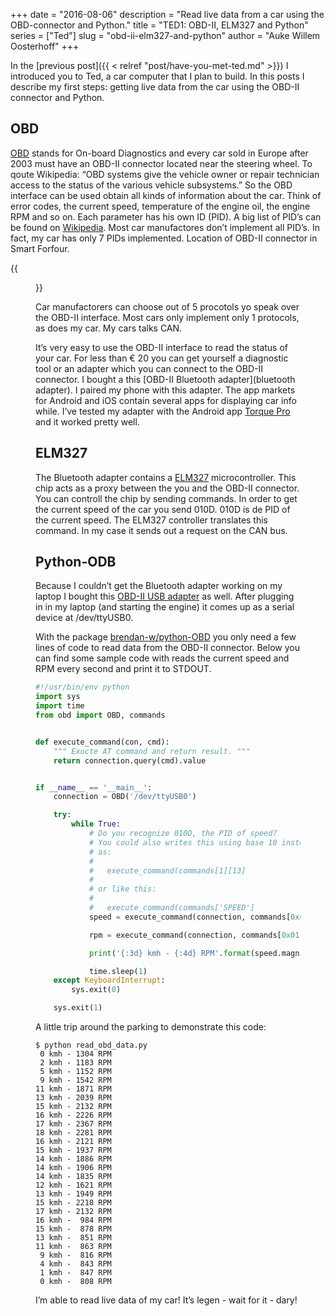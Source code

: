 +++
date = "2016-08-06"
description = "Read live data from a car using the OBD-connector and Python."
title = "TED1: OBD-II, ELM327 and Python"
series = ["Ted"]
slug = "obd-ii-elm327-and-python"
author = "Auke Willem Oosterhoff"
+++

In the [previous post]({{ < relref "post/have-you-met-ted.md" >}}) I
introduced you to Ted, a car computer that I plan to build. In this posts I
describe my first steps: getting live data from the car using the OBD-II
connector and Python.

## OBD
[OBD][obd] stands for On-board Diagnostics and every car sold in Europe after
2003 must have an OBD-II connector located near the steering wheel. To qoute
Wikipedia: “OBD systems give the vehicle owner or repair technician access to
the status of the various vehicle subsystems.” So the OBD interface can be used
obtain all kinds of information about the car. Think of error codes, the
current speed, temperature of the engine oil, the engine RPM and so on. Each
parameter has his own ID (PID). A big list of PID’s can be found on
[Wikipedia](pid). Most car manufactores don’t implement all PID’s. In fact, my
car has only 7 PIDs implemented. Location of OBD-II connector in Smart
Forfour.

{{<figure src="/img/obd-ii-connector.jpg" title="The OBD-II connector in a 2006 Smart Forfour is located right below the steering wheel." >}}

Car manufactorers can choose out of 5 procotols yo speak over the OBD-II
interface. Most cars only implement only 1 protocols, as does my car. My cars
talks CAN.

It’s very easy to use the OBD-II interface to read the status of your car. For
less than € 20 you can get yourself a diagnostic tool or an adapter which you
can connect to the OBD-II connector. I bought a this [OBD-II Bluetooth
adapter](bluetooth adapter). I paired my phone with this adapter. The app
markets for Android and iOS contain several apps for displaying car info while.
I’ve tested my adapter with the Android app [Torque Pro][torque pro] and it
worked pretty well.

## ELM327
The Bluetooth adapter contains a [ELM327](elm327) microcontroller. This chip
acts as a proxy between the you and the OBD-II connector. You can controll the
chip by sending commands. In order to get the current speed of the car you send
010D.  010D is de PID of the current speed. The ELM327 controller translates
this command. In my case it sends out a request on the CAN bus.

## Python-ODB
Because I couldn’t get the Bluetooth adapter working on my laptop I bought this
[OBD-II USB adapter][usb adapter] as well. After plugging in in my laptop (and
starting the engine) it comes up as a serial device at /dev/ttyUSB0.

With the package [brendan-w/python-OBD][python-obd] you only need a few lines
of code to read data from the OBD-II connector. Below you can find some sample
code with reads the current speed and RPM every second and print it to STDOUT.

``` python
#!/usr/bin/env python
import sys
import time
from obd import OBD, commands


def execute_command(con, cmd):
    """ Exucte AT command and return result. """
    return connection.query(cmd).value


if __name__ == '__main__':
    connection = OBD('/dev/ttyUSB0')

    try:
        while True:
            # Do you recognize 010D, the PID of speed?
            # You could also writes this using base 10 instead of hexadecimals,
            # as:
            #
            #   execute_command(commands[1][13]
            #
            # or like this:
            #
            #   execute_command(commands['SPEED']
            speed = execute_command(connection, commands[0x01][0x0D])

            rpm = execute_command(connection, commands[0x01][0x0C])

            print('{:3d} kmh - {:4d} RPM'.format(speed.magnitude, int(rpm.magnitude)))

            time.sleep(1)
    except KeyboardInterrupt:
        sys.exit(0)

    sys.exit(1)
```

A little trip around the parking to demonstrate this code:

``` shell
$ python read_obd_data.py
 0 kmh - 1304 RPM
 2 kmh - 1183 RPM
 5 kmh - 1152 RPM
 9 kmh - 1542 RPM
11 kmh - 1871 RPM
13 kmh - 2039 RPM
15 kmh - 2132 RPM
16 kmh - 2226 RPM
17 kmh - 2367 RPM
18 kmh - 2281 RPM
16 kmh - 2121 RPM
15 kmh - 1937 RPM
14 kmh - 1886 RPM
14 kmh - 1906 RPM
14 kmh - 1835 RPM
12 kmh - 1621 RPM
13 kmh - 1949 RPM
15 kmh - 2218 RPM
17 kmh - 2132 RPM
16 kmh -  984 RPM
15 kmh -  878 RPM
13 kmh -  851 RPM
11 kmh -  863 RPM
 9 kmh -  816 RPM
 4 kmh -  843 RPM
 1 kmh -  847 RPM
 0 kmh -  808 RPM
```

I’m able to read live data of my car! It’s legen - wait for it - dary!

[bluetooth adapter]: http://www.obdshop.nl/obd-2-universeel/interfaces/obd-bluetooth/obd-2-bluetooth-interface-micro-blauw-129.html
[elm327]: https://www.elmelectronics.com/wp-content/uploads/2016/07//ELM327DS.pdf
[obd]: https://en.wikipedia.org/wiki/On-board_diagnostics
[pid]: https://en.wikipedia.org/wiki/OBD-II_PIDs
[python-obd]: https://github.com/brendan-w/python-OBD
[torque pro]: https://play.google.com/store/apps/details?id=org.prowl.torque&hl=nl
[usb adapter]: http://www.obdshop.nl/obd-2-universeel/interfaces/obd-usb/obd-elm327-usb-interface-universeel-can-bus.html

